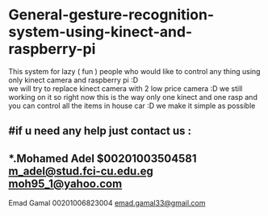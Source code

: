 # General-gesture-recognition-system-using-kinect-and-raspberry-pi
This system for lazy ( fun )  people who would like to control any thing using only kinect camera and raspberry pi :D  
we will try to replace kinect camera with 2 low price camera :D we still working on it  so right now this is the way only one 
kinect and one rasp and you can control all the items in house car :D  we make it simple as possible 

#if u need any help just contact us : 
------------------ 
*.Mohamed Adel 
 $00201003504581 
 m_adel@stud.fci-cu.edu.eg 
 moh95_1@yahoo.com 
 ------------------ 
 Emad Gamal 
 00201006823004 
 emad.gamal33@gmail.com 
